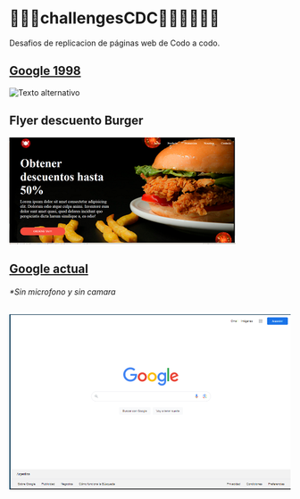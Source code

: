 # 🤯👇🏽challengesCDC👩🏼‍💻💆🏼‍♀️

Desafios de replicacion de páginas web de Codo a codo.

## [Google 1998](https://oldgoogle.neocities.org/1998/)
![Texto alternativo](https://lh3.googleusercontent.com/ci/AL18g_SuIl2F7CF_eUWMdSNJiBGfjCGm5Our7ttlxXSlNNsdLRgH3uANkrskknK5scq-SXbxHTvW)

## Flyer descuento Burger
![burguerFlyer](./burguer/assets/img/burger.png)

## [Google actual](https://www.google.com/?pccc=1)

###### *Sin microfono y sin camara

![Texto alternativo](./currentGoogle/img/Screenshot_20240324_053332.png)
